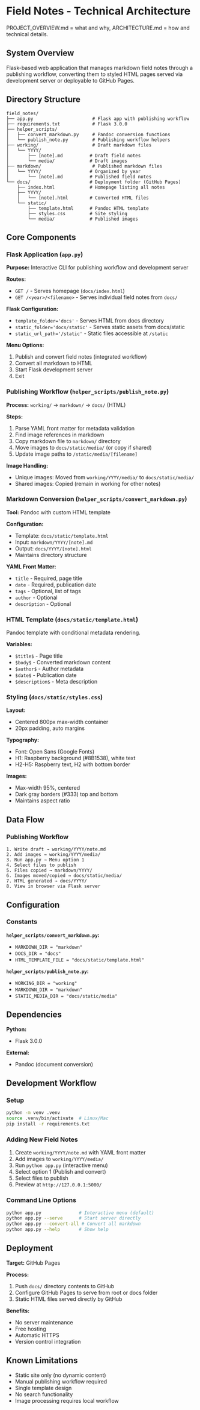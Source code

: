 # Field Notes - Technical Architecture

PROJECT_OVERVIEW.md = what and why, ARCHITECTURE.md = how and technical details.

## System Overview

Flask-based web application that manages markdown field notes through a publishing workflow, converting them to styled HTML pages served via development server or deployable to GitHub Pages.

## Directory Structure

```
field_notes/
├── app.py                      # Flask app with publishing workflow
├── requirements.txt            # Flask 3.0.0
├── helper_scripts/
│   ├── convert_markdown.py     # Pandoc conversion functions
│   └── publish_note.py         # Publishing workflow helpers
├── working/                    # Draft markdown files
│   └── YYYY/
│       ├── [note].md          # Draft field notes
│       └── media/             # Draft images
├── markdown/                   # Published markdown files
│   └── YYYY/                  # Organized by year
│       └── [note].md          # Published field notes
└── docs/                      # Deployment folder (GitHub Pages)
    ├── index.html             # Homepage listing all notes
    ├── YYYY/
    │   └── [note].html        # Converted HTML files
    └── static/
        ├── template.html      # Pandoc HTML template
        ├── styles.css         # Site styling
        └── media/             # Published images
```

## Core Components

### Flask Application (`app.py`)

**Purpose:** Interactive CLI for publishing workflow and development server

**Routes:**
- `GET /` - Serves homepage (`docs/index.html`)
- `GET /<year>/<filename>` - Serves individual field notes from `docs/`

**Flask Configuration:**
- `template_folder='docs'` - Serves HTML from docs directory
- `static_folder='docs/static'` - Serves static assets from docs/static
- `static_url_path='/static'` - Static files accessible at `/static`

**Menu Options:**
1. Publish and convert field notes (integrated workflow)
2. Convert all markdown to HTML
3. Start Flask development server
4. Exit

### Publishing Workflow (`helper_scripts/publish_note.py`)

**Process:** `working/` → `markdown/` → `docs/` (HTML)

**Steps:**
1. Parse YAML front matter for metadata validation
2. Find image references in markdown
3. Copy markdown file to `markdown/` directory
4. Move images to `docs/static/media/` (or copy if shared)
5. Update image paths to `/static/media/[filename]`

**Image Handling:**
- Unique images: Moved from `working/YYYY/media/` to `docs/static/media/`
- Shared images: Copied (remain in working for other notes)

### Markdown Conversion (`helper_scripts/convert_markdown.py`)

**Tool:** Pandoc with custom HTML template

**Configuration:**
- Template: `docs/static/template.html`
- Input: `markdown/YYYY/[note].md`
- Output: `docs/YYYY/[note].html`
- Maintains directory structure

**YAML Front Matter:**
- `title` - Required, page title
- `date` - Required, publication date
- `tags` - Optional, list of tags
- `author` - Optional
- `description` - Optional

### HTML Template (`docs/static/template.html`)

Pandoc template with conditional metadata rendering.

**Variables:**
- `$title$` - Page title
- `$body$` - Converted markdown content
- `$author$` - Author metadata
- `$date$` - Publication date
- `$description$` - Meta description

### Styling (`docs/static/styles.css`)

**Layout:**
- Centered 800px max-width container
- 20px padding, auto margins

**Typography:**
- Font: Open Sans (Google Fonts)
- H1: Raspberry background (#8B1538), white text
- H2-H5: Raspberry text, H2 with bottom border

**Images:**
- Max-width 95%, centered
- Dark gray borders (#333) top and bottom
- Maintains aspect ratio

## Data Flow

### Publishing Workflow

```
1. Write draft → working/YYYY/note.md
2. Add images → working/YYYY/media/
3. Run app.py → Menu option 1
4. Select files to publish
5. Files copied → markdown/YYYY/
6. Images moved/copied → docs/static/media/
7. HTML generated → docs/YYYY/
8. View in browser via Flask server
```

## Configuration

### Constants

**`helper_scripts/convert_markdown.py`:**
- `MARKDOWN_DIR = "markdown"`
- `DOCS_DIR = "docs"`
- `HTML_TEMPLATE_FILE = "docs/static/template.html"`

**`helper_scripts/publish_note.py`:**
- `WORKING_DIR = "working"`
- `MARKDOWN_DIR = "markdown"`
- `STATIC_MEDIA_DIR = "docs/static/media"`

## Dependencies

**Python:**
- Flask 3.0.0

**External:**
- Pandoc (document conversion)

## Development Workflow

### Setup

```bash
python -m venv .venv
source .venv/bin/activate  # Linux/Mac
pip install -r requirements.txt
```

### Adding New Field Notes

1. Create `working/YYYY/note.md` with YAML front matter
2. Add images to `working/YYYY/media/`
3. Run `python app.py` (interactive menu)
4. Select option 1 (Publish and convert)
5. Select files to publish
6. Preview at `http://127.0.0.1:5000/`

### Command Line Options

```bash
python app.py              # Interactive menu (default)
python app.py --serve      # Start server directly
python app.py --convert-all # Convert all markdown
python app.py --help       # Show help
```

## Deployment

**Target:** GitHub Pages

**Process:**
1. Push `docs/` directory contents to GitHub
2. Configure GitHub Pages to serve from root or docs folder
3. Static HTML files served directly by GitHub

**Benefits:**
- No server maintenance
- Free hosting
- Automatic HTTPS
- Version control integration

## Known Limitations

- Static site only (no dynamic content)
- Manual publishing workflow required
- Single template design
- No search functionality
- Image processing requires local workflow